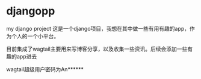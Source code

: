 # djangopp
my django project
这是一个django项目，我想在其中做一些有用有趣的app，作为个人的一个小平台。

目前集成了wagtail主要用来写博客分享，以及收集一些资讯。后续会添加一些有趣的app进去


wagtail超级用户密码为An******
